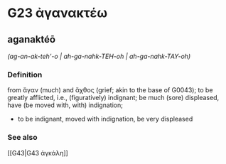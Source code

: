# G23 ἀγανακτέω

## aganaktéō

_(ag-an-ak-teh'-o | ah-ga-nahk-TEH-oh | ah-ga-nahk-TAY-oh)_

### Definition

from ἄγαν (much) and ἄχθος (grief; akin to the base of G0043); to be greatly afflicted, i.e., (figuratively) indignant; be much (sore) displeased, have (be moved with, with) indignation; 

- to be indignant, moved with indignation, be very displeased

### See also

[[G43|G43 ἀγκάλη]]
